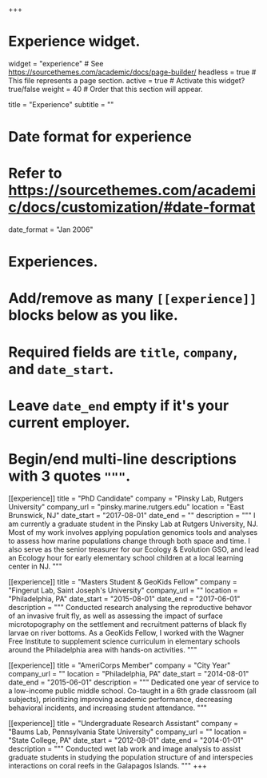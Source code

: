 +++
# Experience widget.
widget = "experience"  # See https://sourcethemes.com/academic/docs/page-builder/
headless = true  # This file represents a page section.
active = true  # Activate this widget? true/false
weight = 40  # Order that this section will appear.

title = "Experience"
subtitle = ""

# Date format for experience
#   Refer to https://sourcethemes.com/academic/docs/customization/#date-format
date_format = "Jan 2006"

# Experiences.
#   Add/remove as many `[[experience]]` blocks below as you like.
#   Required fields are `title`, `company`, and `date_start`.
#   Leave `date_end` empty if it's your current employer.
#   Begin/end multi-line descriptions with 3 quotes `"""`.
[[experience]]
  title = "PhD Candidate"
  company = "Pinsky Lab, Rutgers University"
  company_url = "pinsky.marine.rutgers.edu"
  location = "East Brunswick, NJ"
  date_start = "2017-08-01"
  date_end = ""
  description = """
  I am currently a graduate student in the Pinsky Lab at Rutgers University, NJ. Most of my work involves applying population genomics tools and analyses to assess how marine populations change through both space and time. I also serve as the senior treasurer for our Ecology & Evolution GSO, and lead an Ecology hour for early elementary school children at a local learning center in NJ.
  """

[[experience]]
  title = "Masters Student & GeoKids Fellow"
  company = "Fingerut Lab, Saint Joseph's University"
  company_url = ""
  location = "Philadelphia, PA"
  date_start = "2015-08-01"
  date_end = "2017-06-01"
  description = """
  Conducted research analysing the reproductive behavor of an invasive fruit fly, as well as assessing the impact of surface microtopography on the settlement and recruitment patterns of black fly larvae on river bottoms. As a GeoKids Fellow, I worked with the Wagner Free Institute to supplement science curriculum in elementary schools around the Philadelphia area with hands-on activities.
  """

[[experience]]
  title = "AmeriCorps Member"
  company = "City Year"
  company_url = ""
  location = "Philadelphia, PA"
  date_start = "2014-08-01"
  date_end = "2015-06-01"
  description = """
  Dedicated one year of service to a low-income public middle school. Co-taught in a 6th grade classroom (all subjects), prioritizing improving academic performance, decreasing behavioral incidents, and increasing student attendance.
  """

[[experience]]
  title = "Undergraduate Research Assistant"
  company = "Baums Lab, Pennsylvania State University"
  company_url = ""
  location = "State College, PA"
  date_start = "2012-08-01"
  date_end = "2014-01-01"
  description = """
  Conducted wet lab work and image analysis to assist graduate students in studying the population structure of and interspecies interactions on coral reefs in the Galapagos Islands. 
  """
+++
